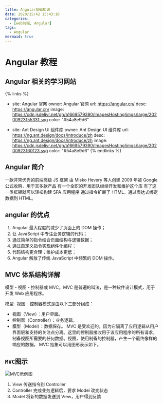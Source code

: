 ```yaml
---
title: Angular基础知识
date: 2020/15/42 15:43:10
categories:
  - [web前端, Angular]
tags:
  - Angular
mermaid: true
---
```


# Angular 教程

## Angular 相关的学习网站

{% links %}

- site: Angular 官网
  owner: Angular 官网
  url: https://angular.cn/
  desc: https://angular.cn/
  image: https://cdn.jsdelivr.net/gh/a1669579390/ImagesHosting/imgs/large/20200923155331.svg
  color: "#54a8e9d6"

- site: Ant Design UI 组件库
  owner: Ant Design UI 组件库
  url: https://ng.ant.design/docs/introduce/zh
  desc: https://ng.ant.design/docs/introduce/zh
  image: https://cdn.jsdelivr.net/gh/a1669579390/ImagesHosting/imgs/large/20200923160123.svg
  color: "#54a8e9d6"
  {% endlinks %}

## Angular 简介

一款非常优秀的前端高级 JS 框架 由 Misko Hevery 等人创建 2009 年被 Google 公式收购，用于其多款产品 有一个全职的开发团队继续开发和维护这个库 有了这一类框架就可以轻松构建 SPA 应用程序 通过指令扩展了 HTML，通过表达式绑定数据到 HTML。

## angular 的优点

1. Angular 最大程度的减少了页面上的 DOM 操作；
2. 让 JavaScript 中专注业务逻辑的代码；
3. 通过简单的指令结合页面结构与逻辑数据；
4. 通过自定义指令实现组件化编程；
5. 代码结构更合理；维护成本更低；
6. Angular 解放了传统 JavaScript 中频繁的 DOM 操作。

## MVC 体系结构详解

模型 - 视图 - 控制器或 MVC，MVC 是普遍的叫法，是一种软件设计模式，用于开发 Web 应用程序。

模型- 视图 - 控制器模式是由以下三部分组成：

- 视图（View）：用户界面。
- 控制器（Controller）：业务逻辑。
- 模型（Model）：数据保存。
  MVC 是受欢迎的，因为它隔离了应用逻辑从用户界面层和支持的关注点分离。这里的控制器接收用于该应用程序的所有请求，制备视图所需要的任何数据。视图，使用制备的控制器，产生一个最终像样的响应的数据。 MVC 抽象可以用图形表示如下。

## `MVC`图示

![MVC示例图](https://cdn.jsdelivr.net/gh/a1669579390/ImagesHosting/imgs/large/20200923174958.png)

1. View 传送指令到 Controller
2. Controller 完成业务逻辑后，要求 Model 改变状态
3. Model 将新的数据发送到 View，用户得到反馈
